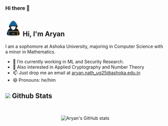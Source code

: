 ### Hi there 👋

<!--
**natharyan/natharyan** is a ✨ _special_ ✨ repository because its `README.md` (this file) appears on your GitHub profile.

Here are some ideas to get you started:

- 🔭 I’m currently working on ...
- 🌱 I’m currently learning ...
- 👯 I’m looking to collaborate on ...
- 🤔 I’m looking for help with ...
- 💬 Ask me about ...
- 📫 How to reach me: ...
- 😄 Pronouns: ...
- ⚡ Fun fact: ...
-->
## <picture><img src = "./assets/about_me.gif" width = 50px></picture> **Hi, I'm Aryan**
I am a sophomore at Ashoka University, majoring in Computer Science with a minor in Mathematics.

- 🔭 I’m currently working in ML and Security Research.
- 👯 Also interested in Applied Cryptography and Number Theory
- 📫 Just drop me an email at <aryan.nath_ug25@ashoka.edu.in>
- 😄 Pronouns: he/him


## <img src="https://media.giphy.com/media/iY8CRBdQXODJSCERIr/giphy.gif" width="35"><b> Github Stats </b>
<br>

<div align="center">

![Aryan's GitHub stats](https://github-readme-stats.vercel.app/api?username=natharyan&show_icons=true&theme=transparent)

</div>
